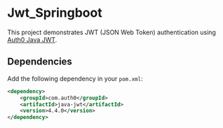 # Jwt_Springboot

This project demonstrates JWT (JSON Web Token) authentication using [Auth0 Java JWT](https://github.com/auth0/java-jwt).

## Dependencies

Add the following dependency in your `pom.xml`:

```xml
<dependency>
    <groupId>com.auth0</groupId>
    <artifactId>java-jwt</artifactId>
    <version>4.4.0</version>
</dependency>
